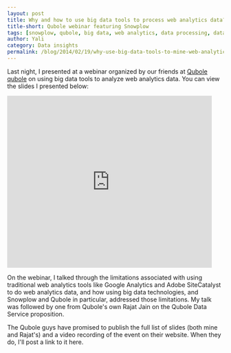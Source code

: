 ```yaml
---
layout: post
title: Why and how to use big data tools to process web analytics data? Joint Qubole and Snowplow webinar
title-short: Qubole webinar featuring Snowplow
tags: [snowplow, qubole, big data, web analytics, data processing, data collection, data access]
author: Yali
category: Data insights
permalink: /blog/2014/02/19/why-use-big-data-tools-to-mine-web-analytics-data-snowplow-and-qubole-webinar/
---
```


Last night, I presented at a webinar organized by our friends at [Qubole] [qubole] on using big data tools to analyze web analytics data. You can view the slides I presented below:

<div class="slideshare">
<div class="iframe-container">
    <iframe src="http://www.slideshare.net/slideshow/embed_code/31378326" width="476" height="400" frameborder="0" marginwidth="0" marginheight="0" scrolling="no">     </iframe>
</div>
</div>

On the webinar, I talked through the limitations associated with using traditional web analytics tools like Google Analytics and Adobe SiteCatalyst to do web analytics data, and how using big data technologies, and Snowplow and Qubole in particular, addressed those limitations. My talk was followed by one from Qubole's own Rajat Jain on the Qubole Data Service proposition.

<!--more-->

The Qubole guys have promised to publish the full list of slides (both mine and Rajat's) and a video recording of the event on their website. When they do, I'll post a link to it here.

[qubole]: http://www.qubole.com/
